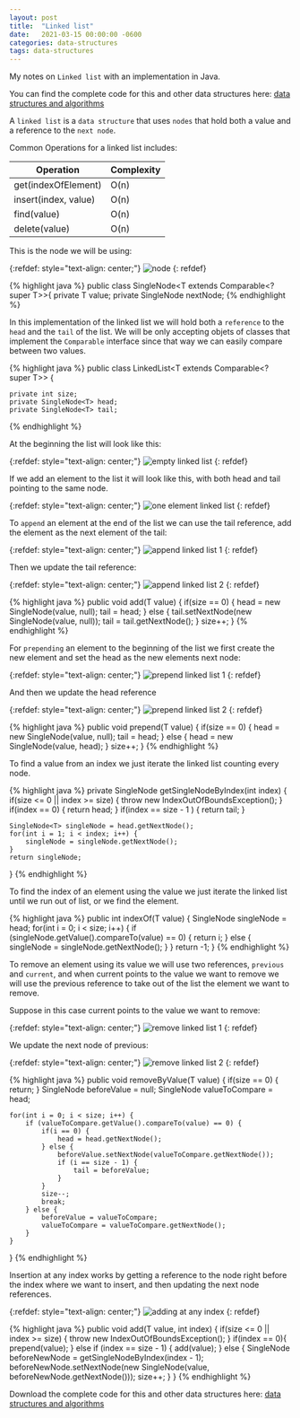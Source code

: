 ```yaml
---
layout: post
title:  "Linked list"
date:   2021-03-15 00:00:00 -0600
categories: data-structures
tags: data-structures
---
```

My notes on `Linked list` with an implementation in Java.

You can find the complete code for this and other data structures here: [data structures and algorithms][data structures and algorithms]

A `linked list` is a `data structure` that uses `nodes` that hold both a value and a reference to the `next node`.


Common Operations for a linked list includes:

|Operation           |Complexity          |
|--------------------|--------------------|
|get(indexOfElement) |O(n)                |
|insert(index, value)|O(n)                |
|find(value)         |O(n)                |
|delete(value)       |O(n)                |

This is the node we will be using:

{:refdef: style="text-align: center;"}
![node](/assets/images/linked-list/node.png)
{: refdef}

{% highlight java %}
public class SingleNode<T extends Comparable<? super T>>{
    private T value;
    private SingleNode<T> nextNode;
{% endhighlight %}

In this implementation of the linked list we will hold both a `reference` to the `head` and the `tail` of the list.
We will be only accepting objets of classes that implement the `Comparable` interface since that way we can easily compare between two values.

{% highlight java %}
public class LinkedList<T extends Comparable<? super T>> {

    private int size;
    private SingleNode<T> head;
    private SingleNode<T> tail;
{% endhighlight %}

At the beginning the list will look like this:

{:refdef: style="text-align: center;"}
![empty linked list](/assets/images/linked-list/empty.png)
{: refdef}

If we add an element to the list it will look like this, with both head and tail pointing to the same node.

{:refdef: style="text-align: center;"}
![one element linked list](/assets/images/linked-list/one-element.png)
{: refdef}

To `append` an element at the end of the list we can use the tail reference, add the element as the next element of the tail:

{:refdef: style="text-align: center;"}
![append linked list 1](/assets/images/linked-list/append-linked-list-1.png)
{: refdef}

Then  we update the tail reference:

{:refdef: style="text-align: center;"}
![append linked list 2](/assets/images/linked-list/append-linked-list-2.png)
{: refdef}

{% highlight java %}
public void add(T value) {
    if(size == 0) {
        head = new SingleNode<T>(value, null);
        tail = head;
    } else {
        tail.setNextNode(new SingleNode<T>(value, null));
        tail = tail.getNextNode();
    }
    size++;
}
{% endhighlight %}

For `prepending` an element to the beginning of the list we first create the new element and set the head as the new elements next node:

{:refdef: style="text-align: center;"}
![prepend linked list 1](/assets/images/linked-list/prepend-linked-list-1.png)
{: refdef}

And then we update the head reference

{:refdef: style="text-align: center;"}
![prepend linked list 2](/assets/images/linked-list/prepend-linked-list-2.png)
{: refdef}

{% highlight java %}
public void prepend(T value) {
    if(size == 0) {
        head = new SingleNode<T>(value, null);
        tail = head;
    } else {
        head = new SingleNode<T>(value, head);
    }
    size++;
}
{% endhighlight %}

To find a value from an index we just iterate the linked list counting every node.

{% highlight java %}
private SingleNode<T> getSingleNodeByIndex(int index) {
    if(size <= 0 || index >= size) {
        throw new IndexOutOfBoundsException();
    }
    if(index == 0) {
        return head;
    }
    if(index == size - 1 ) {
        return tail;
    }

    SingleNode<T> singleNode = head.getNextNode();
    for(int i = 1; i < index; i++) {
        singleNode = singleNode.getNextNode();
    }
    return singleNode;
}
{% endhighlight %}

To find the index of an element using the value we just iterate the linked list until we run out of list, or we find the element.

{% highlight java %}
public int indexOf(T value) {
    SingleNode<T> singleNode = head;
    for(int i = 0; i < size; i++) {
        if (singleNode.getValue().compareTo(value) == 0) {
            return i;
        } else {
            singleNode = singleNode.getNextNode();
        }
    }
    return -1;
}
{% endhighlight %}

To remove an element using its value we will use two references, `previous` and `current`, and when current points to the value we want to remove we will use the previous reference to take out of the list the element we want to remove.

Suppose in this case current points to the value we want to remove:

{:refdef: style="text-align: center;"}
![remove linked list 1](/assets/images/linked-list/remove-linked-list-1.png)
{: refdef}

We update the next node of previous:

{:refdef: style="text-align: center;"}
![remove linked list 2](/assets/images/linked-list/remove-linked-list-2.png)
{: refdef}

{% highlight java %}
public void removeByValue(T value) {
    if(size == 0) {
        return;
    }
    SingleNode<T> beforeValue = null;
    SingleNode<T> valueToCompare = head;

    for(int i = 0; i < size; i++) {
        if (valueToCompare.getValue().compareTo(value) == 0) {
            if(i == 0) {
                head = head.getNextNode();
            } else {
                beforeValue.setNextNode(valueToCompare.getNextNode());
                if (i == size - 1) {
                    tail = beforeValue;
                }
            }
            size--;
            break;
        } else {
            beforeValue = valueToCompare;
            valueToCompare = valueToCompare.getNextNode();
        }
    }
}
{% endhighlight %}

Insertion at any index works by getting a reference to the node right before the index where we want to insert, and then updating the next node references.


{:refdef: style="text-align: center;"}
![adding at any index](/assets/images/linked-list/adding-any-index.jpeg)
{: refdef}

{% highlight java %}
public void add(T value, int index) {
    if(size <= 0 || index >= size) {
        throw new IndexOutOfBoundsException();
    }
    if(index == 0){
        prepend(value);
    } else if (index == size - 1) {
        add(value);
    } else {
        SingleNode<T> beforeNewNode = getSingleNodeByIndex(index - 1);
        beforeNewNode.setNextNode(new SingleNode<T>(value, beforeNewNode.getNextNode()));
        size++;
    }
}
{% endhighlight %}


Download the complete code for this and other data structures here: [data structures and algorithms][data structures and algorithms]

[data structures and algorithms]: https://github.com/jsedano/examples/tree/main/data-structures-and-algorithms
